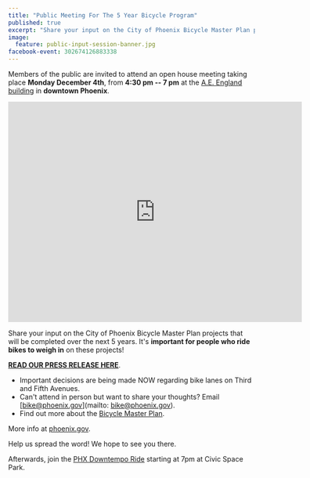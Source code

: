 ```yaml
---
title: "Public Meeting For The 5 Year Bicycle Program"
published: true
excerpt: "Share your input on the City of Phoenix Bicycle Master Plan projects that will be completed over the next 5 years."
image:
  feature: public-input-session-banner.jpg
facebook-event: 302674126883338
---
```


Members of the public are invited to attend an open house meeting taking place **Monday December 4th**, from **4:30 pm -- 7 pm** at the [A.E. England building](https://goo.gl/maps/GNKQk22jHjn) in **downtown Phoenix**.

<iframe
src="https://www.google.com/maps/embed?pb=!1m18!1m12!1m3!1d3328.849657538753!2d-112.07641573480053!3d33.4532232307732!2m3!1f0!2f0!3f0!3m2!1i1024!2i768!4f13.1!3m3!1m2!1s0x872b1222de5acfa5%3A0x3d35be6bbda1ab59!2sA.+E.+England+Building%2C+424+N+Central+Ave%2C+Phoenix%2C+AZ+85004!5e0!3m2!1sen!2sus!4v1511285902452" width="600" height="450" frameborder="0" style="border:0" allowfullscreen></iframe>


Share your input on the City of Phoenix Bicycle Master Plan projects that will be completed over the next 5 years.
It's **important for people who ride bikes to weigh in** on these projects!

[**READ OUR PRESS RELEASE HERE**](https://drive.google.com/open?id=1nGYaKqINtlsL5Htij2FT3PRRqcnvaGla).

* Important decisions are being made NOW regarding bike lanes on Third and Fifth Avenues.
* Can't attend in person but want to share your thoughts? Email [bike@phoenix.gov](mailto: bike@phoenix.gov).
* Find out more about the [Bicycle Master Plan](https://www.phoenix.gov/streetssite/Pages/Bicycle-Master-Plan.aspx).

More info at [phoenix.gov](https://www.phoenix.gov/news/streets/1899).

Help us spread the word! We hope to see you there.

Afterwards, join the [PHX Downtempo Ride](http://downtempo.bike/) starting at 7pm at Civic Space Park.

